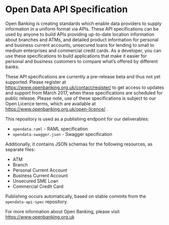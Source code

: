 # Open Data API Specification

Open Banking is creating standards which enable data providers to supply information in a uniform format via APIs.
These API specifications can be used by anyone to build APIs providing up-to-date location information about branches
and ATMs, and detailed product information for personal and business current accounts, unsecured loans for lending
to small to medium enterprises and commercial credit cards. As a developer, you can use these specifications to build applications
that make it easier for personal and business customers to compare what’s offered by different banks.

These API specifications are currently a pre-release beta and thus not yet supported.
Please register at https://www.openbanking.org.uk/contact/register/
to get access to updates and support from March 2017, when these specifications are scheduled for public release.
Please note, use of these specifications is subject to our Open Licence terms, which are available at https://www.openbanking.org.uk/open-licence/ .
 
This repository is used as a publishing endpoint for our deliverables:

* `opendata.raml` - RAML specification
* `opendata-swagger.json` - Swagger specification

Additionally, it contains JSON schemas for the following resources, as separate files:

* ATM
* Branch
* Personal Current Account
* Business Current Account
* Unsecured SME Loan
* Commercial Credit Card

Publishing occurs automatically, based on stable commits from the `opendata-api-spec` repository.

For more information about Open Banking, please visit https://www.openbanking.org.uk
